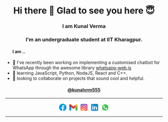   <h1 align="center"> Hi there 👋 Glad to see you here 😇 </h1>
  <h3 align="center"> I am Kunal Verma  </h3>

  <h3 align="center"> I'm an undergraduate student at IIT Kharagpur. </h3>

  <h4> &nbsp&nbsp&nbsp&nbsp&nbsp&nbsp I am .. </h4>
  
- 🔭 I've recently been working on implementing a customised chatbot for WhatsApp through the awesome library <a href="https://wwebjs.dev">whatsapp-web.js</a> 
- 🌱 learning JavaScript, Python, NodeJS, React and C++.
- 👯 looking to collaborate on projects that sound cool and helpful.

<h4 align = "center"><a href="https://www.linkedin.com/in/kunalvrm555">@kunalvrm555<a></h4>

<hr>
  
<p align="center">
<a href="https://www.facebook.com/kunalvrm555/" target="blank"><img align="center" src="https://github.com/Kunalvrm555/kunalvrm555/blob/main/icons/icons8-facebook.svg" alt="kunalvrm555" height="30" width="30" /></a>
<a href="mailto:kunalvrm555@gmail.com" target="blank"><img align="center" src="https://github.com/Kunalvrm555/kunalvrm555/blob/main/icons/icons8-gmail.svg" alt="kunalvrm555" height="30" width="30" /></a>
<a href="https://instagram.com/ikunal_verma" target="blank"><img align="center" src="https://github.com/Kunalvrm555/kunalvrm555/blob/main/icons/icons8-instagram.svg" alt="ikunal_verma" height="30" width="30" /></a>
<a href="https://www.linkedin.com/in/kunalvrm555/" target="blank"><img align="center" src="https://github.com/Kunalvrm555/kunalvrm555/blob/main/icons/icons8-linkedin.svg" alt="kunalvrm555" height="30" width="30" /></a>
<a href="https://wa.me/919354817605" target="blank"><img align="center" src="https://github.com/Kunalvrm555/kunalvrm555/blob/main/icons/icons8-whatsapp.svg" alt="Kunal Verma" height="30" width="30" /></a> 
</p>
  
<hr>
